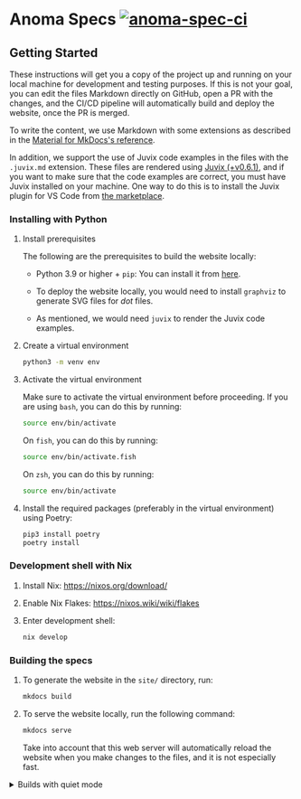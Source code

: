 # Anoma Specs [![anoma-spec-ci](https://github.com/anoma/nspec/actions/workflows/ci.yml/badge.svg)](https://github.com/anoma/nspec/actions/workflows/ci.yml)

<!-- --8<-- [start:all]-- -->

## Getting Started

These instructions will get you a copy of the project up and running on your
local machine for development and testing purposes. If this is not your goal,
you can edit the files Markdown directly on GitHub, open a PR with the changes,
and the CI/CD pipeline will automatically build and deploy the website, once
the PR is merged.

To write the content, we use Markdown with some extensions as described in the
[Material for MkDocs's reference](https://squidfunk.github.io/mkdocs-material/reference/).

In addition, we support the use of Juvix code examples in the files with the
`.juvix.md` extension. These files are rendered using [Juvix
(+v0.6.1)](https://docs.juvix.org/), and if you want to make sure that the
code examples are correct, you must have Juvix installed on your machine. One
way to do this is to install the Juvix plugin for VS Code from [the
marketplace](https://marketplace.visualstudio.com/items?itemName=heliax.juvix-mode).

### Installing with Python

1. Install prerequisites

    The following are the prerequisites to build the website locally:

    - Python 3.9 or higher + `pip`: You can install it from [here](https://www.python.org/downloads/).

    - To deploy the website locally, you would need to install `graphviz` to generate SVG files for *dot* files.

    - As mentioned, we would need `juvix` to render the Juvix code examples.

2. Create a virtual environment

    ```bash
    python3 -m venv env
    ```

3. Activate the virtual environment

    Make sure to activate the virtual environment before proceeding. If you are using
    `bash`, you can do this by running:

    ```bash
    source env/bin/activate
    ```

    On `fish`, you can do this by running:

    ```bash
    source env/bin/activate.fish
    ```

    On `zsh`, you can do this by running:

    ```bash
    source env/bin/activate
    ```

4. Install the required packages (preferably in the virtual environment) using Poetry:


    ```bash
    pip3 install poetry
    poetry install
    ```

### Development shell with Nix

1. Install Nix: https://nixos.org/download/

2. Enable Nix Flakes: https://nixos.wiki/wiki/flakes

3. Enter development shell:

    ```bash
    nix develop
    ```

### Building the specs

1. To generate the website in the `site/` directory, run:

    ```bash
    mkdocs build
    ```

2. To serve the website locally, run the following command:

    ```bash
    mkdocs serve
    ```

    Take into account that this web server will automatically reload the website
    when you make changes to the files, and it is not especially fast.

<details> <summary> Builds with quiet mode </summary>

By default, both `make build` or `make serve` are not configured to use the
`--quiet` flag that suppresses the output of the build process, including
warnings and errors. If you don't see all this output, you can run:

```bash
MKDOCSFLAGS=--quiet make build
```

```bash
make test-build
```

</details>

<!-- --8<-- [end:all]-- -->
